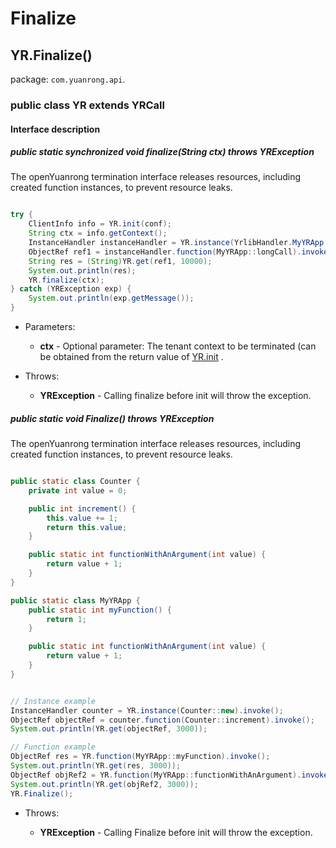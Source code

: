 # Finalize

## YR.Finalize()

package: `com.yuanrong.api`.

### public class YR extends YRCall

#### Interface description

##### public static synchronized void finalize(String ctx) throws YRException

The openYuanrong termination interface releases resources, including created function instances, to prevent resource leaks.

```java

try {
    ClientInfo info = YR.init(conf);
    String ctx = info.getContext();
    InstanceHandler instanceHandler = YR.instance(YrlibHandler.MyYRApp::new).invoke();
    ObjectRef ref1 = instanceHandler.function(MyYRApp::longCall).invoke();
    String res = (String)YR.get(ref1, 10000);
    System.out.println(res);
    YR.finalize(ctx);
} catch (YRException exp) {
    System.out.println(exp.getMessage());
}
```

- Parameters:

   - **ctx** - Optional parameter: The tenant context to be terminated (can be obtained from the return value of [YR.init](init.md) .

- Throws:

   - **YRException** - Calling finalize before init will throw the exception.

##### public static void Finalize() throws YRException

The openYuanrong termination interface releases resources, including created function instances, to prevent resource leaks.

```java

public static class Counter {
    private int value = 0;

    public int increment() {
        this.value += 1;
        return this.value;
    }

    public static int functionWithAnArgument(int value) {
        return value + 1;
    }
}

public static class MyYRApp {
    public static int myFunction() {
        return 1;
    }

    public static int functionWithAnArgument(int value) {
        return value + 1;
    }
}
```

```java

// Instance example
InstanceHandler counter = YR.instance(Counter::new).invoke();
ObjectRef objectRef = counter.function(Counter::increment).invoke();
System.out.println(YR.get(objectRef, 3000));

// Function example
ObjectRef res = YR.function(MyYRApp::myFunction).invoke();
System.out.println(YR.get(res, 3000));
ObjectRef objRef2 = YR.function(MyYRApp::functionWithAnArgument).invoke(1);
System.out.println(YR.get(objRef2, 3000));
YR.Finalize();
```

- Throws:

   - **YRException** - Calling Finalize before init will throw the exception.